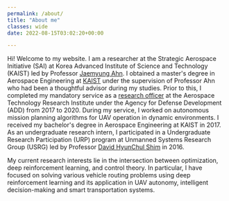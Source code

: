 ```yaml
---
permalink: /about/
title: "About me"
classes: wide
date: 2022-08-15T03:02:20+00:00

---
```

Hi! Welcome to my website. I am a researcher at the Strategic Aerospace Initiative (SAI) at Korea Advanced Institute of Science and Technology (KAIST) led by Professor [Jaemyung Ahn](http://sai.kaist.ac.kr/professor/). I obtained a master's degree in Aerospace Engineering at [KAIST](https://ae.kaist.ac.kr/pages/sub/sub01_01) under the supervision of Professor Ahn who had been a thoughtful advisor during my studies. Prior to this, I completed my mandatory service as a [research officer](https://www.rond.or.kr/CmsHome/MainDefault.aspx) at the Aerospace Technology Research Institute under the Agency for Defense Development (ADD) from 2017 to 2020. During my service, I worked on autonomous mission planning algorithms for UAV operation in dynamic environments. I received my bachelor's degree in Aerospace Engineering at KAIST in 2017. As an undergraduate research intern, I participated in a Undergraduate Research Participation (URP) program at Unmanned Systems Research Group (USRG) led by Professor [David HyunChul Shim](\http://unmanned.kaist.ac.kr/) in 2016.

My current research interests lie in the intersection between optimization, deep reinforcement learning, and control theory. In particular, I have focused on solving various vehicle routing problems using deep reinforcement learning and its application in UAV autonomy, intelligent decision-making and smart transportation systems. 

